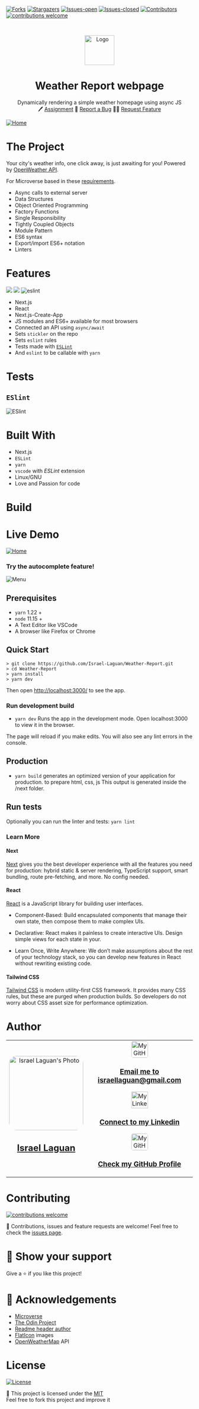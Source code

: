 <!-- PROJECT SHIELDS -->
[![Forks][forks-shield]][forks-url]
[![Stargazers][stars-shield]][stars-url]
[![Issues-open][issues-open-shield]][issues-url]
[![Issues-closed][issues-closed-shield]][issues-url]
[![Contributors][contributors-shield]][contributors-url]
[![contributions welcome][contributions-welcome]][issues-url]

<!-- PROJECT LOGO -->
<br />
<p align="center">
  <a href="https://openweathermap.org/">
    <img src="https://brands.home-assistant.io/_/openweathermap/logo.png" alt="Logo" height="80">
  </a>

  <h1 align="center">
	Weather Report webpage
  </h1>

  <p align="center">
    Dynamically rendering a simple weather homepage using async JS
    <br />
	  🖊️
    <a href="https://www.theodinproject.com/courses/javascript/lessons/weather-app">Assignment</a>
    🐞
    <a href="https://github.com/Israel-Laguan/Weather-Report/issues">Report a Bug</a>
    🙋‍♂️
    <a href="https://github.com/Israel-Laguan/Weather-Report/issues">Request Feature</a>
  </p>
</p>

[![Home](docs/home.png)](http://weather-report-israellaguan.vercel.app/)

# The Project

Your city's weather info, one click away, is just awaiting for you! Powered by [OpenWeather API][openweather].

For Microverse based in these [requirements](https://www.theodinproject.com/courses/javascript/lessons/weather-app).

- Async calls to external server
- Data Structures
- Object Oriented Programming
- Factory Functions
- Single Responsibility
- Tightly Coupled Objects
- Module Pattern
- ES6 syntax
- Export/import ES6+ notation
- Linters

# Features

[![][javascript]][javascript-url] 
[![][react]][react-url] 
![eslint][]

- Next.js
- React
- Next.js-Create-App
- JS modules and ES6+ available for most browsers
- Connected an API using `async/await`
- Sets `stickler` on the repo
- Sets `eslint` rules
- Tests made with [`ESLint`](https://eslint.org/)
- And `eslint` to be callable with `yarn`


# Tests

## `ESlint`

![ESlint](docs/lint.png)

# Built With

- Next.js
- `ESLint`
- `yarn`
- `vscode` with _ESLint_ extension
- Linux/GNU
- Love and Passion for code

# Build

# Live Demo

[![Home](docs/home.png)](http://weather-report-israellaguan.vercel.app/)

### Try the autocomplete feature!

![Menu](docs/autocomplete.png)

## Prerequisites

- `yarn` 1.22 +
- `node` 11.15 +
- A Text Editor like VSCode
- A browser like Firefox or Chrome

## Quick Start

```
> git clone https://github.com/Israel-Laguan/Weather-Report.git
> cd Weather-Report
> yarn install
> yarn dev
```

Then open [http://localhost:3000/](http://localhost:3000/) to see the app.

### Run development build

- `yarn dev`
Runs the app in the development mode. Open localhost:3000 to view it in the browser.

The page will reload if you make edits. You will also see any lint errors in the console.

## Production

- `yarn build` 
generates an optimized version of your application for production. to prepare html, css, js 
This output is generated inside the /next folder.

## Run tests

Optionally you can run the linter and tests: `yarn lint`

### Learn More

#### Next

[Next](https://nextjs.org)  gives you the best developer experience with all the features you need for production: hybrid static & server rendering, TypeScript support, smart bundling, route pre-fetching, and more. No config needed.

#### React

[React](https://reactjs.org/) is a JavaScript library for building user interfaces.

- Component-Based:
Build encapsulated components that manage their own state, then compose them to make complex UIs.

- Declarative:
React makes it painless to create interactive UIs. Design simple views for each state in your.

- Learn Once, Write Anywhere:
We don’t make assumptions about the rest of your technology stack, so you can develop new features in React without rewriting existing code.

#### Tailwind CSS

[Tailwind CSS](https://tailwindcss.com/) is modern utility-first CSS framework. It provides many CSS rules, but these are purged when production builds. So developers do not worry about CSS asset size for performance optimization.


# Author

<table style="width:100%">
  <tr>
    <td>
        <div align="center">
            <a href="./docs/img/photo.png" target="_blank" rel="author">
                <img src="https://avatars2.githubusercontent.com/u/36519478?s=460&v=4" style="border-radius: 10%; min-width: 100px;" alt="Israel Laguan's Photo" width="200px">
            </a>
            <h2>
                <a href="https://israel-laguan.github.io/" target="_blank" rel="author">
                    Israel Laguan
                </a>
            </h2>
        </div>
    </td>
    <td>
        <div align="center">
            <a href="mailto:israellaguan@gmail.com" target="_blank" rel="author">
                <img src="https://img.icons8.com/color/48/000000/message-squared.png" style="border-radius: 10%" alt="My GitHub" height="45px">
                <h3>
                    Email me to 
                    <a href="mailto:israellaguan@gmail.com">
                        israellaguan@gmail.com
                    </a>
                </h3>
            </a>
            <a href="https://www.linkedin.com/in/israellaguan/" target="_blank" rel="author">
                <img src="https://img.icons8.com/color/48/000000/linkedin.png" alt="My Linkedin" height="45px">
                <h3>
                    Connect to my Linkedin
                </h3>
            </a>
            <a href="https://github.com/Israel-Laguan" target="_blank" rel="author">
                <img src="https://img.icons8.com/color/48/000000/github--v1.png" 
			style="border-radius: 10%" alt="My GitHub" height="45px"
		>
                <h3>
                    Check my GitHub Profile
                </h3>
            </a>
        </div>
    </td>
  </tr>
</table> 

# Contributing

[![contributions welcome][contributions-welcome]][issues-url]

🤝 Contributions, issues and feature requests are welcome!
Feel free to check the [issues page][issues-url].



# 🤗 Show your support

Give a ⭐️ if you like this project!

# 🏅 Acknowledgements

- [Microverse](https://www.microverse.org/)
- [The Odin Project](https://www.theodinproject.com/)
- [Readme header author](https://github.com/collinsugwu/Microverse201-Enumerable-Methods)
- [FlatIcon](https://www.flaticon.com/) images
- [OpenWeatherMap](https://openweathermap.org/) API

# License

[![License][badge-license]](http://badges.mit-license.org)

📝 This project is licensed under the [MIT](LICENSE)\
Feel free to fork this project and improve it

<!-- MARKDOWN LINKS & IMAGES -->
[contributors-shield]: https://img.shields.io/github/contributors/Israel-Laguan/Weather-Report?style=for-the-badge
[contributors-url]: https://github.com/Israel-Laguan/Weather-Report/graphs/contributors
[forks-shield]: https://img.shields.io/github/forks/Israel-Laguan/Weather-Report?style=for-the-badge
[forks-url]: https://github.com/Israel-Laguan/Weather-Report/network/members
[stars-shield]: https://img.shields.io/github/stars/Israel-Laguan/Weather-Report?style=for-the-badge
[stars-url]: https://github.com/Israel-Laguan/Weather-Report/stargazers
[issues-open-shield]: https://img.shields.io/github/issues/Israel-Laguan/Weather-Report?style=for-the-badge
[issues-closed-shield]: https://img.shields.io/github/issues-closed/Israel-Laguan/Weather-Report?style=for-the-badge
[issues-url]: https://github.com/Israel-Laguan/Weather-Report/issues
[contributions-welcome]: https://img.shields.io/badge/contributions-welcome-brightgreen.svg?style=for-the-badge
[badge-license]: https://img.shields.io/:license-mit-blue.svg?style=for-the-badge
[javascript]: https://img.shields.io/badge/JAVASCRIPT-ES6%2B-F7DF1E?style=for-the-badge&logo=javascript
[react]: https://img.shields.io/badge/React-16+-61DAFB?style=for-the-badge&logo=react
[eslint]: https://img.shields.io/badge/linter-ESLint-4B32C3?style=for-the-badge&logo=eslint
[openweather]: https://openweathermap.org/
[javascript-url]: https://developer.mozilla.org/en-US/docs/Web/JavaScript
[react-url]: https://reactjs.org/

